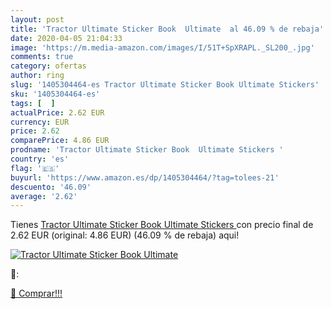 ```yaml
---
layout: post
title: 'Tractor Ultimate Sticker Book  Ultimate  al 46.09 % de rebaja'
date: 2020-04-05 21:04:33
image: 'https://m.media-amazon.com/images/I/51T+SpXRAPL._SL200_.jpg'
comments: true
category: ofertas
author: ring
slug: '1405304464-es Tractor Ultimate Sticker Book Ultimate Stickers'
sku: '1405304464-es'
tags: [  ]
actualPrice: 2.62 EUR
currency: EUR
price: 2.62
comparePrice: 4.86 EUR
prodname: 'Tractor Ultimate Sticker Book  Ultimate Stickers '
country: 'es'
flag: '🇪🇸'
buyurl: 'https://www.amazon.es/dp/1405304464/?tag=tolees-21'
descuento: '46.09'
average: '2.62'
---
```


Tienes [Tractor Ultimate Sticker Book  Ultimate Stickers ](https://www.amazon.es/dp/1405304464/?tag=tolees-21) con precio final de  2.62 EUR (original: 4.86 EUR) (46.09 %  de rebaja) aqui!

[![Tractor Ultimate Sticker Book  Ultimate ](https://m.media-amazon.com/images/I/51T+SpXRAPL._SL200_.jpg)](https://www.amazon.es/dp/1405304464/?tag=tolees-21)

🔎:


[🛒 Comprar!!!](https://www.amazon.es/dp/1405304464/?tag=tolees-21)
